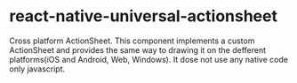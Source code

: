 # react-native-universal-actionsheet
 Cross platform ActionSheet. This component implements a custom ActionSheet and provides the same way to drawing it on the defferent platforms(iOS and Android, Web, Windows). It dose not use any native code only javascript.
